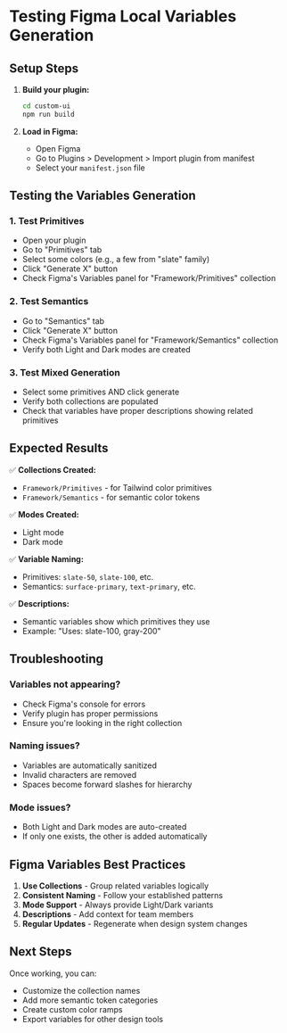 # Testing Figma Local Variables Generation

## Setup Steps

1. **Build your plugin:**
   ```bash
   cd custom-ui
   npm run build
   ```

2. **Load in Figma:**
   - Open Figma
   - Go to Plugins > Development > Import plugin from manifest
   - Select your `manifest.json` file

## Testing the Variables Generation

### 1. Test Primitives
- Open your plugin
- Go to "Primitives" tab
- Select some colors (e.g., a few from "slate" family)
- Click "Generate X" button
- Check Figma's Variables panel for "Framework/Primitives" collection

### 2. Test Semantics
- Go to "Semantics" tab
- Click "Generate X" button
- Check Figma's Variables panel for "Framework/Semantics" collection
- Verify both Light and Dark modes are created

### 3. Test Mixed Generation
- Select some primitives AND click generate
- Verify both collections are populated
- Check that variables have proper descriptions showing related primitives

## Expected Results

✅ **Collections Created:**
- `Framework/Primitives` - for Tailwind color primitives
- `Framework/Semantics` - for semantic color tokens

✅ **Modes Created:**
- Light mode
- Dark mode

✅ **Variable Naming:**
- Primitives: `slate-50`, `slate-100`, etc.
- Semantics: `surface-primary`, `text-primary`, etc.

✅ **Descriptions:**
- Semantic variables show which primitives they use
- Example: "Uses: slate-100, gray-200"

## Troubleshooting

### Variables not appearing?
- Check Figma's console for errors
- Verify plugin has proper permissions
- Ensure you're looking in the right collection

### Naming issues?
- Variables are automatically sanitized
- Invalid characters are removed
- Spaces become forward slashes for hierarchy

### Mode issues?
- Both Light and Dark modes are auto-created
- If only one exists, the other is added automatically

## Figma Variables Best Practices

1. **Use Collections** - Group related variables logically
2. **Consistent Naming** - Follow your established patterns
3. **Mode Support** - Always provide Light/Dark variants
4. **Descriptions** - Add context for team members
5. **Regular Updates** - Regenerate when design system changes

## Next Steps

Once working, you can:
- Customize the collection names
- Add more semantic token categories
- Create custom color ramps
- Export variables for other design tools
